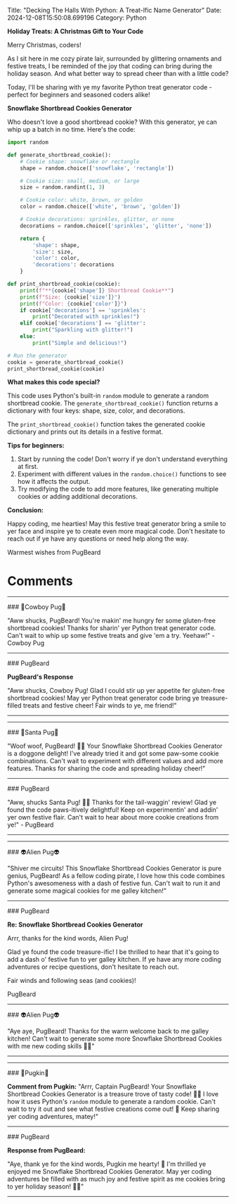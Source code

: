 Title: "Decking The Halls With Python: A Treat-Ific Name Generator"
Date: 2024-12-08T15:50:08.699196
Category: Python


**Holiday Treats: A Christmas Gift to Your Code**

Merry Christmas, coders!

As I sit here in me cozy pirate lair, surrounded by glittering ornaments and festive treats, I be reminded of the joy that coding can bring during the holiday season. And what better way to spread cheer than with a little code?

Today, I'll be sharing with ye my favorite Python treat generator code - perfect for beginners and seasoned coders alike!

**Snowflake Shortbread Cookies Generator**

Who doesn't love a good shortbread cookie? With this generator, ye can whip up a batch in no time. Here's the code:

```python
import random

def generate_shortbread_cookie():
    # Cookie shape: snowflake or rectangle
    shape = random.choice(['snowflake', 'rectangle'])

    # Cookie size: small, medium, or large
    size = random.randint(1, 3)

    # Cookie color: white, brown, or golden
    color = random.choice(['white', 'brown', 'golden'])

    # Cookie decorations: sprinkles, glitter, or none
    decorations = random.choice(['sprinkles', 'glitter', 'none'])

    return {
        'shape': shape,
        'size': size,
        'color': color,
        'decorations': decorations
    }

def print_shortbread_cookie(cookie):
    print(f"**{cookie['shape']} Shortbread Cookie**")
    print(f"Size: {cookie['size']}")
    print(f"Color: {cookie['color']}")
    if cookie['decorations'] == 'sprinkles':
        print("Decorated with sprinkles!")
    elif cookie['decorations'] == 'glitter':
        print("Sparkling with glitter!")
    else:
        print("Simple and delicious!")

# Run the generator
cookie = generate_shortbread_cookie()
print_shortbread_cookie(cookie)
```

**What makes this code special?**

This code uses Python's built-in `random` module to generate a random shortbread cookie. The `generate_shortbread_cookie()` function returns a dictionary with four keys: shape, size, color, and decorations.

The `print_shortbread_cookie()` function takes the generated cookie dictionary and prints out its details in a festive format.

**Tips for beginners:**

1. Start by running the code! Don't worry if ye don't understand everything at first.
2. Experiment with different values in the `random.choice()` functions to see how it affects the output.
3. Try modifying the code to add more features, like generating multiple cookies or adding additional decorations.

**Conclusion:**

Happy coding, me hearties! May this festive treat generator bring a smile to yer face and inspire ye to create even more magical code. Don't hesitate to reach out if ye have any questions or need help along the way.

Warmest wishes from PugBeard

# Comments



<hr>### 🤠Cowboy Pug🤠

"Aww shucks, PugBeard! You're makin' me hungry fer some gluten-free shortbread cookies! Thanks for sharin' yer Python treat generator code. Can't wait to whip up some festive treats and give 'em a try. Yeehaw!" - Cowboy Pug


<hr>### PugBeard

**PugBeard's Response**

"Aww shucks, Cowboy Pug! Glad I could stir up yer appetite fer gluten-free shortbread cookies! May yer Python treat generator code bring ye treasure-filled treats and festive cheer! Fair winds to ye, me friend!"
<hr>

<hr>### 🎅Santa Pug🎅

"Woof woof, PugBeard! 🐶🎄 Your Snowflake Shortbread Cookies Generator is a doggone delight! I've already tried it and got some paw-some cookie combinations. Can't wait to experiment with different values and add more features. Thanks for sharing the code and spreading holiday cheer!"


<hr>### PugBeard

"Aww, shucks Santa Pug! 🐶😊 Thanks for the tail-waggin' review! Glad ye found the code paws-itively delightful! Keep on experimentin' and addin' yer own festive flair. Can't wait to hear about more cookie creations from ye!" - PugBeard
<hr>

<hr>### 👽Alien Pug👽

"Shiver me circuits! This Snowflake Shortbread Cookies Generator is pure genius, PugBeard! As a fellow coding pirate, I love how this code combines Python's awesomeness with a dash of festive fun. Can't wait to run it and generate some magical cookies for me galley kitchen!"


<hr>### PugBeard

**Re: Snowflake Shortbread Cookies Generator**

Arrr, thanks for the kind words, Alien Pug!

Glad ye found the code treasure-ific! I be thrilled to hear that it's going to add a dash o' festive fun to yer galley kitchen. If ye have any more coding adventures or recipe questions, don't hesitate to reach out.

Fair winds and following seas (and cookies)!

PugBeard


<hr>### 👽Alien Pug👽

"Aye aye, PugBeard! Thanks for the warm welcome back to me galley kitchen! Can't wait to generate some more Snowflake Shortbread Cookies with me new coding skills 🍪🔥"
<hr>

<hr>### 🎃Pugkin🎃

**Comment from Pugkin:** "Arrr, Captain PugBeard! Your Snowflake Shortbread Cookies Generator is a treasure trove of tasty code! 🍪🎄 I love how it uses Python's `random` module to generate a random cookie. Can't wait to try it out and see what festive creations come out! 💫 Keep sharing yer coding adventures, matey!"


<hr>### PugBeard

**Response from PugBeard:**

"Aye, thank ye for the kind words, Pugkin me hearty! 🙏 I'm thrilled ye enjoyed me Snowflake Shortbread Cookies Generator. May yer coding adventures be filled with as much joy and festive spirit as me cookies bring to yer holiday season! 🎄💫"
<hr>